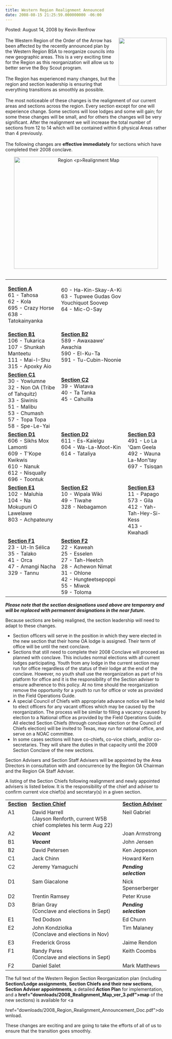 ```yaml
---
title: Western Region Realignment Announced
date: 2008-08-15 21:25:59.000000000 -06:00
---
```

<p>Posted: August 14, 2008 by Kevin Renfrow<br/>
  <br/>
  <img src=images/regionlogo.jpg width=150 height=149 align=right style=padding-left:5px> 
  The Western Region of the Order of the Arrow has been affected by the recently 
  announced plan by the Western Region BSA to reorganize councils into new geographic 
  areas. This is a very exciting time for the Region as this reorganization will 
  allow us to better serve the Boy Scout program. <br/>
  <br/>
  The Region has experienced many changes, but the region and section leadership is 
  ensuring that everything transitions as smoothly as possible.<br/>
  <br/>
  The most noticeable of these changes is the realignment of our current areas 
  and sections across the region. Every section except for one will experience 
  change. Some sections will lose lodges and some will gain; for some these changes 
  will be small, and for others the changes will be very significant. After the 
  realignment we will increase the total number of sections from 12 to 14 which 
  will be contained within 6 physical Areas rather than 4 previously. <br/>
  <br/>
  The following changes are <b>effective immediately</b> for sections which have 
  completed their 2008 conclave.</p>
<div align="center"><img src="images/2008_Realignment_Map_ver_3.jpg" alt="Region 

Realignment Map" width="450" height="349" /> 
</div>
<br />
<table width="100%" border="0">
  <tr> 
    <td valign="top"> <p><strong><u>Section A</u></strong><br>
        61 - Tahosa<br>
        62 - Kola<br>
        695 - Crazy Horse<br>
        638 - Tatokainyanka</p></td>
    <td valign="top">&nbsp;<br>
      60 - Ha-Kin-Skay-A-Ki<br>
      63 - Tupwee Gudas Gov Youchiquot Soovep<br>
      64 - Mic-O-Say</td>
  </tr>
  <tr> 
    <td valign="top"><strong><u>Section B1</u></strong><br>
      106 - Tukarica<br>
      107 - Shunkah Manteetu<br>
      111 - Mai-I-Shu<br>
      315 - Apoxky Aio</td>
    <td valign="top"><strong><u>Section B2</u></strong><br>
      589 - Awaxaawe' Awachia<br>
      590 - El-Ku-Ta<br>
      591 - Tu-Cubin-Noonie</td>
  </tr> 
  <tr> 
    <td valign="top"><strong><u>Section C1</u></strong><br>
      30 - Yowlumne<br>
      32 - Non OA (Tribe of Tahquitz)<br>
      33 - Siwinis<br>
      51 - Malibu<br>
      53 - Chumash<br>
      57 - Topa Topa<br>
      58 - Spe-Le-Yai</td>
    <td valign="top"><p><strong><u>Section C2</u></strong><br>
        39 - Wiatava<br>
        40 - Ta Tanka<br>
        45 - Cahuilla</p></td>
  </tr>
  <tr> 
    <td valign="top"><strong><u>Section D1</u></strong><br>
      606 - Sikhs Mox Lamonti<br>
      609 - T'Kope Kwikwis<br>
      610 - Nanuk<br>
      612 - Nisqually<br>
      696 - Toontuk</td>
    <td valign="top"><strong><u>Section D2</u></strong><br>
      611 - Es-Kaielgu<br>
      604 - Wa-La-Moot-Kin<br>
      614 - Tataliya</td>
    <td valign="top"><strong><u>Section D3</u></strong><br>
      491 - Lo La 'Qam Geela<br>
      492 - Wauna La-Mon'tay<br>
      697 - Tsisqan</td>
  </tr>
  <tr>
    <td valign="top"><strong><u>Section E1</u></strong><br>
      102 - Maluhia<br>
      104 - Na Mokupuni O Lawelawe<br>
      803 - Achpateuny</td>
    <td valign="top"><strong><u>Section E2</u></strong><br>
      10 - Wipala Wiki<br>
      49 - Tiwahe<br>
      328 - Nebagamon</td>
    <td valign="top"><strong><u>Section E3</u></strong><br>
      11 - Papago<br>
      573 - Gila<br>
      412 - Yah-Tah-Hey-Si-Kess<br>
      413 - Kwahadi</td>
  </tr>
  <tr>
    <td valign="top"><strong><u>Section F1</u></strong><br>
      23 - Ut-In Sélica<br>
      35 - Talako<br>
      41 - Orca<br>
      47 - Amangi Nacha<br>
      329 - Tannu</td>
    <td valign="top"><strong><u>Section F2</u></strong><br>
      22 - Kaweah<br>
      25 - Esselen<br>
      27 - Tah-Heetch<br>
      28 - Achewon Nimat<br>
      31 - Ohlone<br>
      42 - Hungteetsepoppi<br>
      55 - Miwok<br>
      59 - Toloma</td>
    <td valign="top"> </td>
  </tr>
</table>

<p><b><i>Please note that the section designations used above are temporary and 
  will be replaced with permanent designations in the near future.</i></b></p>
<p>Because sections are being realigned, the section leadership will need to adapt 
  to these changes.</p>
<ul>
  <li>Section officers will serve in the position in which they were elected in 
    the new section that their home OA lodge is assigned. Their term of office 
    will be until the next conclave.</li>
  <li>Sections that still need to complete their 2008 Conclave will proceed as 
    planned with conclave. This includes normal elections with all current lodges 
    participating. Youth from any lodge in the current section may run for office 
    regardless of the status of their lodge at the end of the conclave. However, 
    no youth shall use the reorganization as part of his platform for office and 
    it is the responsibility of the Section adviser to ensure adherence to this 
    policy. At no time should the reorganization remove the opportunity for a 
    youth to run for office or vote as provided in the Field Operations Guide.</li>
  <li>A special Council of Chiefs with appropriate advance notice will be held 
    to elect officers for any vacant offices which may be caused by the reorganization. 
    The process will be similar to filling a vacancy caused by election to a National 
    office as provided by the Field Operations Guide. All elected Section Chiefs 
    (through conclave election or the Council of Chiefs election) will be invited 
    to Texas, may run for national office, and serve on a NOAC committee.</li>
  <li>In some cases sections will have co-chiefs, co-vice chiefs, and/or co-secretaries. 
    They will share the duties in that capacity until the 2009 Section Conclave 
    of the new sections.</li>
</ul>
<p>Section Advisers and Section Staff Advisers will be appointed by the Area Directors 
  in consultation with and concurrence by the Region OA Chairman and the Region 
  OA Staff Adviser.</p>
<p>A listing of the Section Chiefs following realignment and newly appointed advisers 
  is listed below. It is the responsibility of the chief and adviser to confirm 
  current vice chief(s) and secretary(s) in a given section.<br />
</p>
<table width="100%" border="0">
  <tr valign="top"> 
    <td><strong><u>Section</u></strong></td>
    <td><strong><u>Section Chief</u></strong></td>
    <td><strong><u>Section Adviser</u></strong></td>
  </tr>
  <tr valign="top"> 
    <td>A1</td>
    <td>David Harrell<br>
      (Jayson Renforth, current W5B chief completes his term Aug 22)</td>
    <td>Neil Gabriel</td>
  </tr>
  <tr valign="top"> 
    <td>A2</td>
    <td><em><strong>Vacant</strong></em></td>
    <td>Joan Armstrong</td>
  </tr>
  <tr valign="top"> 
    <td>B1</td>
    <td><em><strong>Vacant</strong></em></td>
    <td>John Jensen</td>
  </tr>
  <tr valign="top"> 
    <td>B2</td>
    <td>David Petersen</td>
    <td>Ken Jeppeson</td>
  </tr>
  <tr valign="top"> 
    <td>C1</td>
    <td>Jack Chinn</td>
    <td>Howard Kern</td>
  </tr>
  <tr valign="top"> 
    <td>C2</td>
    <td>Jeremy Yamaguchi</td>
    <td><em><strong>Pending selection</strong></em></td>
  </tr>
  <tr valign="top"> 
    <td>D1</td>
    <td>Sam Giacalone</td>
    <td>Nick Spenserberger</td>
  </tr>
  <tr valign="top"> 
    <td>D2</td>
    <td>Trentin Ramsey</td>
    <td>Peter Kruse</td>
  </tr>
  <tr valign="top"> 
    <td>D3</td>
    <td>Brian Gray<br>
      (Conclave and elections in Sept)</td>
    <td><em><strong>Pending selection</strong></em></td>
  </tr>
  <tr valign="top"> 
    <td>E1</td>
    <td>Ted Dodson</td>
    <td>Ed Chunn</td>
  </tr>
  <tr valign="top"> 
    <td>E2</td>
    <td>John Kondziolka<br>
      (Conclave and elections in Nov) <br>
    </td>
    <td>Tim Malaney</td>
  </tr>
  <tr valign="top"> 
    <td>E3</td>
    <td>Frederick Gross</td>
    <td>Jaime Rendon</td>
  </tr>
  <tr valign="top"> 
    <td>F1</td>
    <td>Randy Pares<br>
      (Conclave and elections in Sept) </td>
    <td>Keith Coombs</td>
  </tr>
  <tr valign="top"> 
    <td>F2</td>
    <td>Daniel Salet</td>
    <td>Mark Matthews</td>
  </tr>
</table>
<p>The full text of the Western Region Section Reorganization plan (including 
  <strong>Section/Lodge assignments</strong>, <strong>Section Chiefs and their 
  new sections</strong>, <strong>Section Adviser appointments</strong>, a detailed 
  <strong>Action Plan</strong> for implementation, and a <strong><a 

href="downloads/2008_Realignment_Map_ver_3.pdf">map</a></strong> 
  of the new sections) is available for <a 

href="downloads/2008_Region_Realignment_Announcement_Doc.pdf">download</a>.</p>
<p>These changes are exciting and are going to take the efforts of all of us to 
  ensure that the transition goes smoothly.</p>
